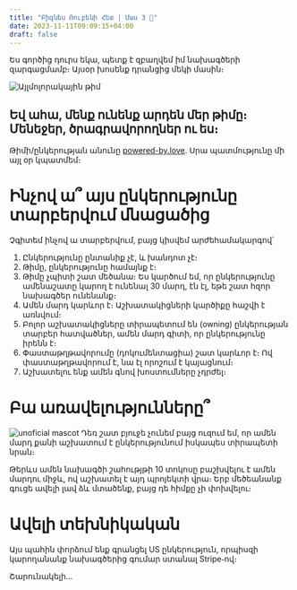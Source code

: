 ```yaml
---
title: "Բիզնես Ռուբենի Հետ | Մաս 3 👯"
date: 2023-11-11T09:09:15+04:00
draft: false
---
```

Ես գործից դուրս եկա, պետք է զբաղվեմ իմ նախագծերի զարգացմամբ։ Այսօր խոսենք դրանցից մեկի մասին։

![Այլմոլորակային թիմ](/images/բիզնես-գ/թիմ.png)

## Եվ ահա, մենք ունենք արդեն մեր թիմը։ Մենեջեր, ծրագրավորողներ ու ես։

Թիմի/ընկերության անունը [powered-by.love](https://www.linkedin.com/company/poweredby-love/?). Սրա պատմությունը մի այլ օր կպատմեմ։

# Ինչով ա՞ այս ընկերությունը տարբերվում մնացածից

Չգիտեմ ինչով ա տարբերվում, բայց կիսվեմ արժեհամակարգով՝

1. Ընկերությունը ընտանիք չէ, և խանդոտ չէ։
2. Թիմը, ընկերությունը համայնք է։
3. Թիմը չպիտի շատ մեծանա։ Ես կարծում եմ, որ ընկերությունը ամենաշատը կարող է ունենալ 30 մարդ, էն էլ, եթե շատ հզոր նախագծեր ունենանք։
4. Ամեն մարդ կարևոր է։ Աշխատակիցների կարծիքը հաշվի է առնվում։
5. Բոլոր աշխատակիցները տիրապետում են (owning) ընկերության տարբեր հատվածներ, ամեն մարդ գիտի, որ ընկերությունը իրենն է։
6. Փաստաթղթավորումը (դոկումենտացիա) շատ կարևոր է։ Ով փաստաթղթավորում է, նա էլ որոշում է կայացնում։
7. Աշխատելու ենք ամեն գնով խոստումները չդրժել։ 

# Բա առավելությունները՞
![unoficial mascot](/images/բիզնես-գ/mascot.png)
Դեռ շատ բյուջե չունեմ բայց ուզում եմ, որ ամեն մարդ քանի աշխատում է ընկերությունում իսկապես տիրապետի նրան։

Թերևս ամեն նախագծի շահությթի 10 տոկոսը բաշխվելու է ամեն մարդու միջև, ով աշխատել է այդ պրոյեկտի վրա։ Երբ մեծեանանք գուցե ավելի լավ ձև մտածենք, բայց դե հիմքը չի փոխվելու։

# Ավելի տեխնիկական

Այս պահին փորձում ենք գրանցել US ընկերություն, որպիսզի կարողանանք նախագծերից գումար ստանալ Stripe֊ով։

Շարունակելի․․․